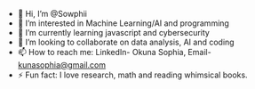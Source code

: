 - 👋 Hi, I’m @Sowphii
- 👀 I’m interested in Machine Learning/AI and programming 
- 🌱 I’m currently learning javascript and cybersecurity 
- 💞️ I’m looking to collaborate on data analysis, AI and coding
- 📫 How to reach me: LinkedIn- Okuna Sophia, Email- kunasophia@gmail.com 
- ⚡ Fun fact: I love research, math and reading whimsical books.

<!---
Sowphii/Sowphii is a ✨ special ✨ repository because its `README.md` (this file) appears on your GitHub profile.
You can click the Preview link to take a look at your changes.
--->
